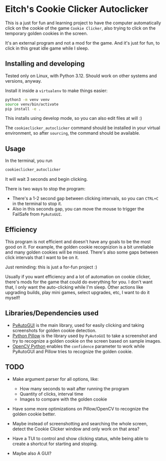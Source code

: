 # Eitch's Cookie Clicker Autoclicker

This is a just for fun and learning project to have the computer automatically click on the cookie of the
game `Cookie Clicker`, also trying to click on the temporary golden cookies in the screen.

It's an external program and not a mod for the game. And it's just for fun, to click in this great idle
game while I sleep.

## Installing and developing

Tested only on Linux, with Python 3.12. Should work on other systems and versions, anyway.

Install it inside a `virtualenv` to make things easier:

```bash
python3 -m venv venv
source venv/bin/activate
pip install -e .
```

This installs using develop mode, so you can also edit files at will :)

The `cookieclicker_autoclicker` command should be installed in your virtual environment, so after
`sourcing`, the command should be available.

## Usage

In the terminal, you run

```bash
cookieclicker_autoclicker
```

It will wait 3 seconds and begin clicking.

There is two ways to stop the program:

- There's a 1-2 second gap between clicking intervals, so you can `CTRL+C` in the terminal to stop it.
- Also in this seconds gap, you can move the mouse to trigger the FailSafe from `PyAutoGUI`.

## Efficiency

This program is not efficient and doesn't have any goals to be the most good on it. For example, the golden cookie
recognizion is a bit unreliable and many golden cookies will be missed. There's also some gaps between click
intervals that I want to be on it.

Just reminding: this is just a for-fun project :)

Usually if you want efficiency and a lot of automation on cookie clicker, there's mods for the game that could
do everything for you. I don't want that, I only want the auto-clicking while I'm sleep. Other actions like
upgrading builds, play mini games, select upgrades, etc, I want to do it myself!

## Libraries/Dependencies used

- [PyAutoGUI](https://pyautogui.readthedocs.io/en/latest/) is the main library, used for easily clicking and
  taking screenshots for golden cookie detection.
- [Python Pillow](https://python-pillow.org/) is the library used by `PyAutoGUI` to take a screenshot and try
  to recognize a golden cookie on the screen based on sample images.
- [OpenCV Python](https://github.com/opencv/opencv-python) enables the `confidence` parameter to work while
  PyAutoGUI and Pillow tries to recognize the golden cookie.

## TODO

- Make argument parser for all options, like:
  - How many seconds to wait after running the program
  - Quantity of clicks, interval time
  - Images to compare with the golden cookie

- Have some more optimizations on Pillow/OpenCV to recognize the golden cookie better.

- Maybe instead of screenshotting and searching the whole screen, detect the Cookie Clicker window
  and only work on that area?

- Have a TUI to control and show clicking status, while being able to create a shortcut for starting and stoping.

- Maybe also A GUI?
